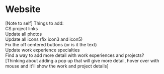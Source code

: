 # Website
[Note to self] 
Things to add:<br>
CS project links<br>
Update all photos<br>
Update all icons (fix icon3 and icon5)<br>
Fix the off centered buttons (or is it the text)<br>
Update work experience specialties<br>
Find a way to add more detail with work experiences and projects? [Thinking about adding a pop up that will give more detail, hover over with mouse and it'll show the work and project details]<br>
